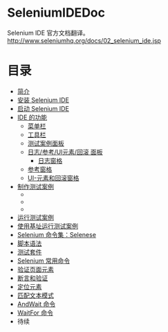 # SeleniumIDEDoc
Selenium IDE 官方文档翻译。http://www.seleniumhq.org/docs/02_selenium_ide.jsp

# 目录
- [简介](Introduction.md)
- [安装 Selenium IDE](Install.md)
- [启动 Selenium IDE](Open.md)
- [IDE 的功能](Features.md)
    - [菜单栏](Features.md#菜单栏)
    - [工具栏](Features.md#工具栏)
    - [测试案例面板](Features.md#测试案例面板)
    - [日志/参考/UI元素/回滚 面板](Features.md#日志参考ui元素回滚-窗格)
        - [日志窗格](Features.md#日志窗格)
	- [参考窗格](Features.md#参考窗格)
	- [UI-元素和回滚窗格](Features.md#)
- [制作测试案例](Build.md)
    - []()
    - []()
    - []()
- [运行测试案例](Run.md)
- [使用基址运行测试案例](BaseURL.md)
- [Selenium 命令集：Selenese](Selenese.md)
- [脚本语法](Script.md)
- [测试套件](Suites.md)
- [Selenium 常用命令](Commonly.md)
- [验证页面元素](Verify.md)
- [断言和验证](Assertion.md)
- [定位元素](Locating.md)
- [匹配文本模式](Patterns.md)
- [AndWait 命令](AndWait.md)
- [WaitFor 命令](WaitFor.md)
- 待续
